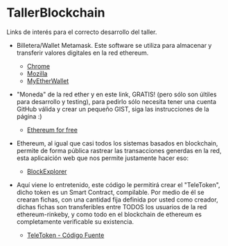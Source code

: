 # TallerBlockchain


Links de interés para el correcto desarrollo del taller.

* Billetera/Wallet Metamask. Este software se utiliza para almacenar y transferir valores digitales en la red ethereum.
  * [Chrome](https://chrome.google.com/webstore/detail/metamask/nkbihfbeogaeaoehlefnkodbefgpgknn?utm_source=gmail)
  * [Mozilla](https://chrome.google.com/webstore/detail/metamask/nkbihfbeogaeaoehlefnkodbefgpgknn?utm_source=gmail)
  * [MyEtherWallet](https://www.myetherwallet.com/)
 
* "Moneda" de la red ether y en este link, GRATIS! (pero sólo son últiles para desarrollo y testing), para pedirlo sólo necesita tener una cuenta GitHub válida y crear un pequeño GIST, siga las instrucciones de la página :)
  * [Ethereum for free](https://faucet.rinkeby.io/)
  
* Ethereum, al igual que casi todos los sistemas basados en blockchain, permite de forma pública rastrear las transacciones generdas en la red, esta aplicaición web que nos permite justamente hacer eso:
  * [BlockExplorer](https://rinkeby.etherscan.io/)
  
* Aquí viene lo entretenido, este código le permitirá crear el "TeleToken", dicho token es un Smart Contract, compilable. Por medio de él se crearan fichas, con una cantidad fija definida por usted como creador, dichas fichas son transferibles entre TODOS los usuarios de la red ethereum-rinkeby, y como todo en el blockchain de ethereum es completamente verificable su existencia.
  * [TeleToken - Código Fuente](https://github.com/langelog/TelToken) 
  
